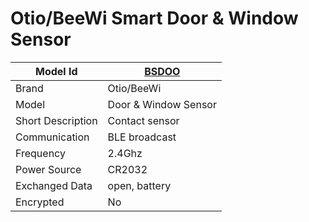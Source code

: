 # Otio/BeeWi Smart Door & Window Sensor

|Model Id|[BSDOO](https://github.com/theengs/decoder/blob/development/src/devices/BWBSDOO_json.h)|
|-|-|
|Brand|Otio/BeeWi|
|Model|Door & Window Sensor|
|Short Description|Contact sensor|
|Communication|BLE broadcast|
|Frequency|2.4Ghz|
|Power Source|CR2032|
|Exchanged Data|open, battery|
|Encrypted|No|
